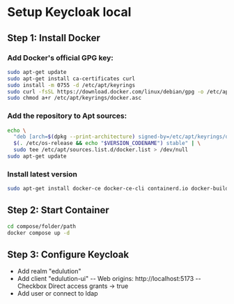 # Setup Keycloak local

## Step 1: Install Docker

### Add Docker's official GPG key:

```bash
sudo apt-get update
sudo apt-get install ca-certificates curl
sudo install -m 0755 -d /etc/apt/keyrings
sudo curl -fsSL https://download.docker.com/linux/debian/gpg -o /etc/apt/keyrings/docker.asc
sudo chmod a+r /etc/apt/keyrings/docker.asc
```

### Add the repository to Apt sources:

```bash
echo \
  "deb [arch=$(dpkg --print-architecture) signed-by=/etc/apt/keyrings/docker.asc] https://download.docker.com/linux/debian \
  $(. /etc/os-release && echo "$VERSION_CODENAME") stable" | \
  sudo tee /etc/apt/sources.list.d/docker.list > /dev/null
sudo apt-get update
```

### Install latest version

```bash
sudo apt-get install docker-ce docker-ce-cli containerd.io docker-buildx-plugin docker-compose-plugin
```

## Step 2: Start Container

```bash
cd compose/folder/path
docker compose up -d
```

## Step 3: Configure Keycloak

- Add realm "edulution"
- Add client "edulution-ui"
  -- Web origins: http://localhost:5173
  -- Checkbox Direct access grants -> true
- Add user or connect to ldap
